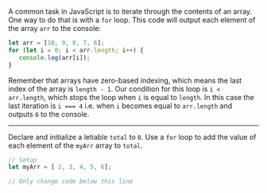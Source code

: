 A common task in JavaScript is to iterate through the contents of an array. One way to do that is with a `for` loop. This code will output each element of the array `arr` to the console:

```js
let arr = [10, 9, 8, 7, 6];
for (let i = 0; i < arr.length; i++) {
   console.log(arr[i]);
}
```

Remember that arrays have zero-based indexing, which means the last index of the array is `length - 1`. Our condition for this loop is `i < arr.length`, which stops the loop when `i` is equal to `length`. In this case the last iteration is `i === 4` i.e. when `i` becomes equal to `arr.length` and outputs `6` to the console.

------

Declare and initialize a letiable `total` to `0`. Use a `for` loop to add the value of each element of the `myArr` array to `total`.

```js
// Setup
let myArr = [ 2, 3, 4, 5, 6];

// Only change code below this line
```


